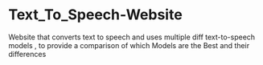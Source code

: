 # Text_To_Speech-Website
Website that converts text to speech and uses multiple diff text-to-speech models , to provide a comparison of which Models are the Best and their differences
